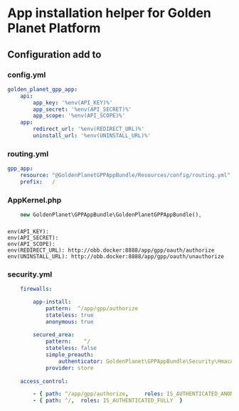 # App installation helper for Golden Planet Platform


## Configuration add to 

### config.yml
```yaml
golden_planet_gpp_app:
    api:
        app_key: '%env(API_KEY)%'
        app_secret: '%env(API_SECRET)%'
        app_scope: '%env(API_SCOPE)%'
    app:
        redirect_url: '%env(REDIRECT_URL)%'
        uninstall_url: '%env(UNINSTALL_URL)%'
```
### routing.yml
```yaml
gpp_app:
    resource: "@GoldenPlanetGPPAppBundle/Resources/config/routing.yml"
    prefix:   /
```

### AppKernel.php

```php
    new GoldenPlanet\GPPAppBundle\GoldenPlanetGPPAppBundle(),
```

### 
    env(API_KEY):
    env(API_SECRET):
    env(API_SCOPE):
    env(REDIRECT_URL): http://obb.docker:8888/app/gpp/oauth/authorize
    env(UNINSTALL_URL): http://obb.docker:8888/app/gpp/oauth/unauthorize

### security.yml

```yaml
    firewalls:

        app-install:
            pattern:  ^/app/gpp/authorize
            stateless: true
            anonymous: true
        
        secured_area:
            pattern:    ^/
            stateless: false
            simple_preauth:
                authenticator: GoldenPlanet\GPPAppBundle\Security\HmacAuthenticator
            provider: store
            
    access_control:

        - { path: ^/app/gpp/authorize,     roles: IS_AUTHENTICATED_ANONYMOUSLY }
        - { path: ^/,  roles: IS_AUTHENTICATED_FULLY  }

```
